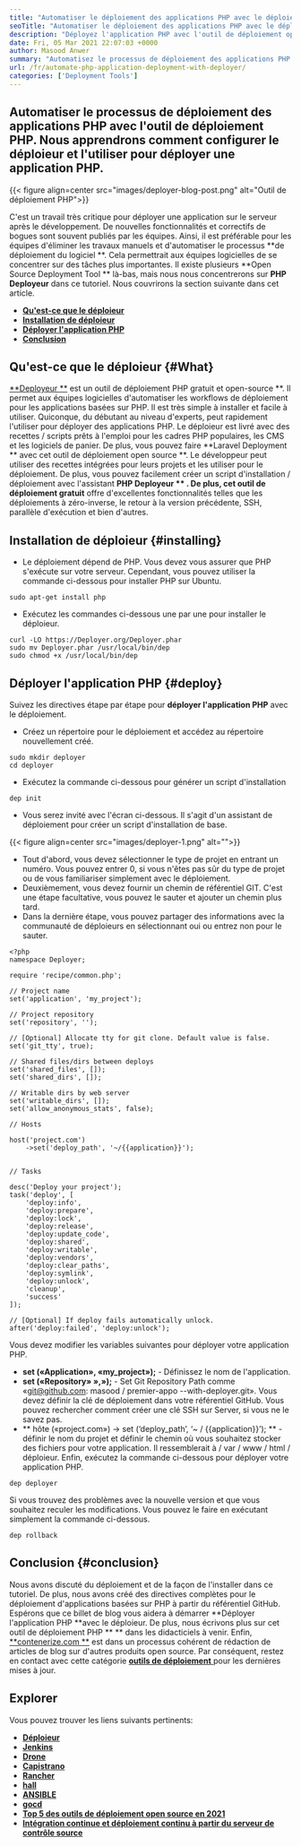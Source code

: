 ```yaml
---
title: "Automatiser le déploiement des applications PHP avec le déploieur" 
seoTitle: "Automatiser le déploiement des applications PHP avec le déploieur" 
description: "Déployez l'application PHP avec l'outil de déploiement open source et automatiser les workflows de déploiement. Libérez facilement les fonctionnalités et le retour à la version précédente." 
date: Fri, 05 Mar 2021 22:07:03 +0000
author: Masood Anwer
summary: "Automatisez le processus de déploiement des applications PHP avec l'outil de déploiement PHP. Nous apprendrons comment configurer le déploieur et l'utiliser pour déployer une application PHP." 
url: /fr/automate-php-application-deployment-with-deployer/
categories: ['Deployment Tools']
---
```


## Automatiser le processus de déploiement des applications PHP avec l'outil de déploiement PHP. Nous apprendrons comment configurer le déploieur et l'utiliser pour déployer une application PHP.

{{< figure align=center src="images/deployer-blog-post.png" alt="Outil de déploiement PHP">}}

C'est un travail très critique pour déployer une application sur le serveur après le développement. De nouvelles fonctionnalités et correctifs de bogues sont souvent publiés par les équipes. Ainsi, il est préférable pour les équipes d'éliminer les travaux manuels et d'automatiser le processus **de déploiement du logiciel **. Cela permettrait aux équipes logicielles de se concentrer sur des tâches plus importantes. Il existe plusieurs  **Open Source Deployment Tool **  là-bas, mais nous nous concentrerons sur  **PHP Deployeur**   dans ce tutoriel. Nous couvrirons la section suivante dans cet article.
  * [**Qu'est-ce que le déploieur** ][1]
  * [**Installation de déploieur** ][2]
  * [**Déployer l'application PHP** ][3]
  * [**Conclusion** ][4]

## Qu'est-ce que le déploieur   {#What}
[**Deployeur **][5] est un outil de déploiement PHP gratuit et open-source **. Il permet aux équipes logicielles d'automatiser les workflows de déploiement pour les applications basées sur PHP. Il est très simple à installer et facile à utiliser. Quiconque, du débutant au niveau d'experts, peut rapidement l'utiliser pour déployer des applications PHP. Le déploieur est livré avec des recettes / scripts prêts à l'emploi pour les cadres PHP populaires, les CMS et les logiciels de panier. De plus, vous pouvez faire  **Laravel Deployment **  avec cet outil de déploiement open source **. Le développeur peut utiliser des recettes intégrées pour leurs projets et les utiliser pour le déploiement. De plus, vous pouvez facilement créer un script d'installation / déploiement avec l'assistant  **PHP Deployeur ** . De plus, cet outil de déploiement gratuit**  offre d'excellentes fonctionnalités telles que les déploiements à zéro-inverse, le retour à la version précédente, SSH, parallèle d'exécution et bien d'autres.

## Installation de déploieur   {#installing}
  * Le déploiement dépend de PHP. Vous devez vous assurer que PHP s'exécute sur votre serveur. Cependant, vous pouvez utiliser la commande ci-dessous pour installer PHP sur Ubuntu.
```
sudo apt-get install php
```
  * Exécutez les commandes ci-dessous une par une pour installer le déploieur.
```
curl -LO https://Deployer.org/Deployer.phar
sudo mv Deployer.phar /usr/local/bin/dep
sudo chmod +x /usr/local/bin/dep
```

## Déployer l'application PHP   {#deploy}
Suivez les directives étape par étape pour **déployer l'application PHP**  avec le déploiement.
  * Créez un répertoire pour le déploiement et accédez au répertoire nouvellement créé.
```
sudo mkdir deployer
cd deployer
```
  * Exécutez la commande ci-dessous pour générer un script d'installation
```
dep init
```
  * Vous serez invité avec l'écran ci-dessous. Il s'agit d'un assistant de déploiement pour créer un script d'installation de base.

{{< figure align=center src="images/deployer-1.png" alt="">}}

  * Tout d'abord, vous devez sélectionner le type de projet en entrant un numéro. Vous pouvez entrer 0, si vous n'êtes pas sûr du type de projet ou de vous familiariser simplement avec le déploiement.
  * Deuxièmement, vous devez fournir un chemin de référentiel GIT. C'est une étape facultative, vous pouvez le sauter et ajouter un chemin plus tard.
  * Dans la dernière étape, vous pouvez partager des informations avec la communauté de déploieurs en sélectionnant oui ou entrez non pour le sauter.
```
<?php
namespace Deployer;

require 'recipe/common.php';

// Project name
set('application', 'my_project');

// Project repository
set('repository', '');

// [Optional] Allocate tty for git clone. Default value is false.
set('git_tty', true); 

// Shared files/dirs between deploys 
set('shared_files', []);
set('shared_dirs', []);

// Writable dirs by web server 
set('writable_dirs', []);
set('allow_anonymous_stats', false);

// Hosts

host('project.com')
    ->set('deploy_path', '~/{{application}}');    
    

// Tasks

desc('Deploy your project');
task('deploy', [
    'deploy:info',
    'deploy:prepare',
    'deploy:lock',
    'deploy:release',
    'deploy:update_code',
    'deploy:shared',
    'deploy:writable',
    'deploy:vendors',
    'deploy:clear_paths',
    'deploy:symlink',
    'deploy:unlock',
    'cleanup',
    'success'
]);

// [Optional] If deploy fails automatically unlock.
after('deploy:failed', 'deploy:unlock');
```
Vous devez modifier les variables suivantes pour déployer votre application PHP.
  * **set («Application», «my_project»);**  - Définissez le nom de l'application.
  * **set («Repository» »,»);**  - Set Git Repository Path comme «git@github.com: masood / premier-appo --with-deployer.git». Vous devez définir la clé de déploiement dans votre référentiel GitHub. Vous pouvez rechercher comment créer une clé SSH sur Server, si vous ne le savez pas.
  * ** hôte («project.com»)
    -> set (‘deploy_path’, ‘~ / {{application}}’); ** - définir le nom du projet et définir le chemin où vous souhaitez stocker des fichiers pour votre application. Il ressemblerait à / var / www / html / déploieur.
Enfin, exécutez la commande ci-dessous pour déployer votre application PHP.
```
dep deployer
```
Si vous trouvez des problèmes avec la nouvelle version et que vous souhaitez reculer les modifications. Vous pouvez le faire en exécutant simplement la commande ci-dessous.
```
dep rollback
```

## Conclusion   {#conclusion}
Nous avons discuté du déploiement et de la façon de l'installer dans ce tutoriel. De plus, nous avons créé des directives complètes pour le déploiement d'applications basées sur PHP à partir du référentiel GitHub. Espérons que ce billet de blog vous aidera à démarrer **Déployer l'application PHP  **avec le déploieur. De plus, nous écrivons plus sur cet outil de déploiement PHP ** **  dans les didacticiels à venir.
Enfin, [**contenerize.com **][6] est dans un processus cohérent de rédaction de articles de blog sur d'autres produits open source. Par conséquent, restez en contact avec cette catégorie [ **outils de déploiement**  ][7] pour les dernières mises à jour.

## Explorer
Vous pouvez trouver les liens suivants pertinents:
  * [**Déploieur** ][8]
  * [**Jenkins** ][9]
  * [**Drone** ][10]
  * [**Capistrano** ][11]
  * [**Rancher** ][12]
  * [**hall** ][13]
  * [**ANSIBLE** ][14]
  * [**gocd** ][15]
  * [**Top 5 des outils de déploiement open source en 2021** ][16]
  * [**Intégration continue et déploiement continu à partir du serveur de contrôle source** ][17]

  
[1]: #What
[2]: #Installing
[3]: #Deploy
[4]: #Conclusion
[5]: https://deployer.org/
[6]: https://containerize.com
[7]: https://blog.containerize.com/category/deployment-tools/
[8]: https://products.containerize.com/deployment-tools/deployer
[9]: https://products.containerize.com/deployment-tools/jenkins/
[10]: https://products.containerize.com/deployment-tools/drone/
[11]: https://products.containerize.com/deployment-tools/capistrano/
[12]: https://products.containerize.com/deployment-tools/rancher/
[13]: https://products.containerize.com/deployment-tools/concourse/
[14]: https://products.containerize.com/deployment-tools/ansible/
[15]: https://products.containerize.com/deployment-tools/gocd/
[16]: https://blog.containerize.com/deployment-tools/top-5-open-source-deployment-tools-in-the-year-2021/
[17]: https://blog.containerize.com/deployment-tools/automate-software-deployment-process-with-jenkins-and-github/
